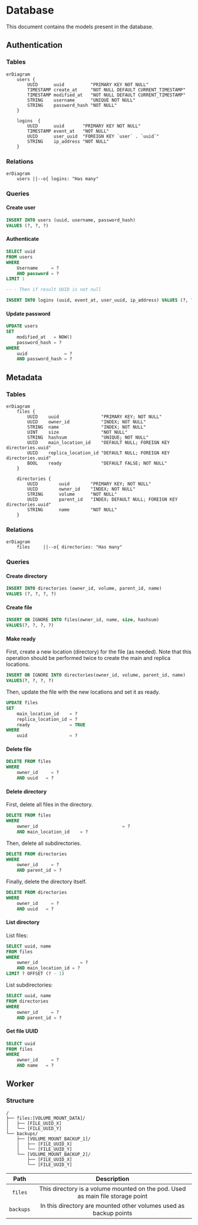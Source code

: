 # Database

This document contains the models present in the database.

## Authentication

### Tables

```mermaid
erDiagram
	users {
		UUID      uuid          "PRIMARY KEY NOT NULL"
		TIMESTAMP create_at     "NOT NULL DEFAULT CURRENT_TIMESTAMP"
		TIMESTAMP modified_at   "NOT NULL DEFAULT CURRENT_TIMESTAMP"
		STRING    username      "UNIQUE NOT NULL"
		STRING    password_hash "NOT NULL"
	}
	
	logins  {
		UUID      uuid       "PRIMARY KEY NOT NULL"
		TIMESTAMP event_at   "NOT NULL"
		UUID      user_uuid  "FOREIGN KEY `user` . `uuid`"
		STRING    ip_address "NOT NULL"
	}
```

### Relations

```mermaid
erDiagram
	users ||--o{ logins: "Has many"
```

### Queries

#### Create user

```sql
INSERT INTO users (uuid, username, password_hash) 
VALUES (?, ?, ?)
```

#### Authenticate

```sql
SELECT uuid
FROM users
WHERE 
	Username     = ?
	AND password = ?
LIMIT 1

-- - Then if result UUID is not null

INSERT INTO logins (uuid, event_at, user_uuid, ip_address) VALUES (?, ?, ?, ?)
```

#### Update password

```sql
UPDATE users
SET
	modified_at   = NOW()
	password_hash = ?
WHERE
	uuid              = ?
	AND password_hash = ?
```

## Metadata

### Tables

```mermaid
erDiagram
	files {
		UUID    uuid                "PRIMARY KEY; NOT NULL"
		UUID    owner_id            "INDEX; NOT NULL"
		STRING  name                "INDEX; NOT NULL"
		UINT    size                "NOT NULL"
		STRING  hashsum             "UNIQUE; NOT NULL"
		UUID    main_location_id    "DEFAULT NULL; FOREIGN KEY directories.uuid"
		UUID    replica_location_id "DEFAULT NULL; FOREIGN KEY directories.uuid"
		BOOL    ready               "DEFAULT FALSE; NOT NULL"
	}

	directories {
		UUID        uuid        "PRIMARY KEY; NOT NULL"
		UUID        owner_id    "INDEX; NOT NULL"
		STRING      volume      "NOT NULL"
		UUID        parent_id   "INDEX; DEFAULT NULL; FOREIGN KEY directories.uuid"
		STRING      name        "NOT NULL"
	}
```

### Relations

```mermaid
erDiagram
	files     ||--o{ directories: "Has many"
```

### Queries

#### Create directory

```sql
INSERT INTO directories (owner_id, volume, parent_id, name)
VALUES (?, ?, ?, ?)
```

#### Create file

```sql
INSERT OR IGNORE INTO files(owner_id, name, size, hashsum)
VALUES(?, ?, ?, ?)
```

#### Make ready 

First, create a new location (directory) for the file (as needed). Note that this operation should be performed twice to create the main and replica locations.

```sql
INSERT OR IGNORE INTO directories(owner_id, volume, parent_id, name)
VALUES(?, ?, ?, ?)
```

Then, update the file with the new locations and set it as ready.

```sql
UPDATE files
SET
	main_location_id    = ?
	replica_location_id = ?
	ready               = TRUE
WHERE
	uuid                = ?
```

#### Delete file

```sql
DELETE FROM files
WHERE
	owner_id	 = ?
	AND uuid   = ?
```

#### Delete directory

First, delete all files in the directory.

```sql
DELETE FROM files
WHERE
	owner_id	 							= ?
	AND main_location_id    = ?
```

Then, delete all subdirectories.

```sql
DELETE FROM directories
WHERE
	owner_id	 = ?
	AND parent_id = ?
```

Finally, delete the directory itself.

```sql
DELETE FROM directories
WHERE
	owner_id	 = ?
	AND uuid   = ?
```

#### List directory

List files: 

```sql
SELECT uuid, name
FROM files
WHERE
	owner_id				= ?
	AND main_location_id = ?
LIMIT ? OFFSET (? - 1)
```

List subdirectories:

```sql
SELECT uuid, name
FROM directories
WHERE
	owner_id	 = ?
	AND parent_id = ?
```

#### Get file UUID

```sql
SELECT uuid
FROM files
WHERE
	owner_id	 = ?
	AND name   = ?
```

## Worker

### Structure

```
/
├── files:[VOLUME_MOUNT_DATA]/
│   ├── [FILE_UUID_X]
│   └── [FILE_UUID_Y]
└── backups/
    ├── [VOLUME_MOUNT_BACKUP_1]/
    │   ├── [FILE_UUID_X]
    │   └── [FILE_UUID_Y]
    └── [VOLUME_MOUNT_BACKUP_2]/
        ├── [FILE_UUID_X]
        └── [FILE_UUID_Y]
```

|   Path    |                         Description                          |
| :-------: | :----------------------------------------------------------: |
|  `files`  | This directory is a volume mounted on the pod. Used as main file storage point |
| `backups` | In this directory are mounted other volumes used as backup points |